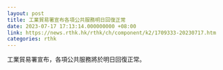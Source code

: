 ```yaml
---
layout: post
title: 工業貿易署宣布各項公共服務明日回復正常
date: 2023-07-17 17:13:14.000000000 +08:00
link: https://news.rthk.hk/rthk/ch/component/k2/1709333-20230717.htm
categories: rthk
---
```


工業貿易署宣布，各項公共服務將於明日回復正常。
